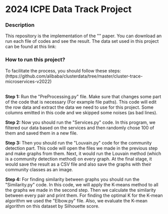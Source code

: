 # 2024 ICPE Data Track Project
<h3>Description</h3>
<div>This repository is the implementation of the "" paper. You can download an run each file of codes and see the result. The data set used in this project can be found at this link: 

    
<h3>How to run this project?</h3>
To facilitate the process, you should follow these steps:
<br></ber>(https://github.com/alibaba/clusterdata/tree/master/cluster-trace-microservices-v2022)

<br><b>Step 1:</b> Run the "PreProcessing.py" file. Make sure that changes some part of the code that is necessary (For example file paths). This code will edit the row data and extract the data we need to use for this project. Some columns emitted in this code and we skipped some noises (as bad lines).


<b>Step 2:</b> Now you should run the "Services.py" code. In this program, we filtered our data based on the services and then randomly chose 100 of them and saved them in a new file.

<b>Step 3:</b> Then you should run the "Louvain.py" code for the community detection part. This code will open the files we made in the previous step and make graphs from them. Next, it would run the Louvain method (which is a community detection method) on every graph. At the final stage, it would save the result as a CSV file and also save the graphs with their community classes as an image.

<b>Step 4:</b> For finding similarity between graphs you should run the "Similarity.py" code. In this code, we will apply the K-means method to all the graphs we made in the second step. Then we calculate the similarity between every pair and print them. For finding the optimal K for the K-mean algorithm we used the "Elbow.py" file. Also, we evaluate the K-mean algorithm on this dataset by Silhouette score.
